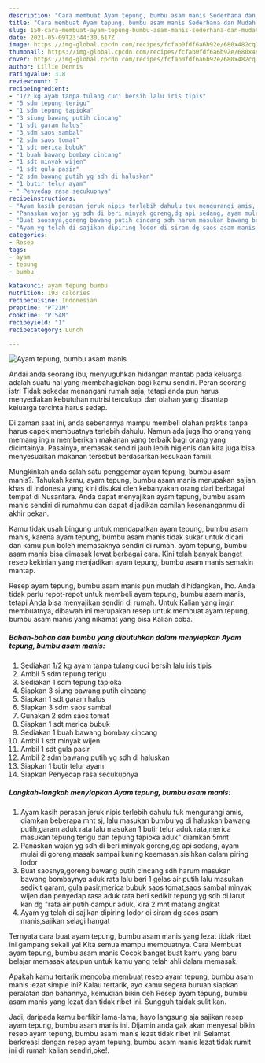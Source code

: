```yaml
---
description: "Cara membuat Ayam tepung, bumbu asam manis Sederhana dan Mudah Dibuat"
title: "Cara membuat Ayam tepung, bumbu asam manis Sederhana dan Mudah Dibuat"
slug: 150-cara-membuat-ayam-tepung-bumbu-asam-manis-sederhana-dan-mudah-dibuat
date: 2021-05-09T23:44:30.617Z
image: https://img-global.cpcdn.com/recipes/fcfab0fdf6a6b92e/680x482cq70/ayam-tepung-bumbu-asam-manis-foto-resep-utama.jpg
thumbnail: https://img-global.cpcdn.com/recipes/fcfab0fdf6a6b92e/680x482cq70/ayam-tepung-bumbu-asam-manis-foto-resep-utama.jpg
cover: https://img-global.cpcdn.com/recipes/fcfab0fdf6a6b92e/680x482cq70/ayam-tepung-bumbu-asam-manis-foto-resep-utama.jpg
author: Lillie Dennis
ratingvalue: 3.8
reviewcount: 7
recipeingredient:
- "1/2 kg ayam tanpa tulang cuci bersih lalu iris tipis"
- "5 sdm tepung terigu"
- "1 sdm tepung tapioka"
- "3 siung bawang putih cincang"
- "1 sdt garam halus"
- "3 sdm saos sambal"
- "2 sdm saos tomat"
- "1 sdt merica bubuk"
- "1 buah bawang bombay cincang"
- "1 sdt minyak wijen"
- "1 sdt gula pasir"
- "2 sdm bawang putih yg sdh di haluskan"
- "1 butir telur ayam"
- " Penyedap rasa secukupnya"
recipeinstructions:
- "Ayam kasih perasan jeruk nipis terlebih dahulu tuk mengurangi amis, diamkan beberapa mnt sj, lalu masukan bumbu yg di haluskan bawang putih,garam aduk rata lalu masukan 1 butir telur aduk rata,merica masukan tepung terigu dan tepung tapioka aduk&#34; diamkan 5mnt"
- "Panaskan wajan yg sdh di beri minyak goreng,dg api sedang, ayam mulai di goreng,masak sampai kuning keemasan,sisihkan dalam piring lodor"
- "Buat saosnya,goreng bawang putih cincang sdh harum masukan bawang bombaynya aduk rata lalu beri 1 gelas air putih lalu masukan sedikit garam, gula pasir,merica bubuk saos tomat,saos sambal minyak wijen dan penyedap rasa aduk rata beri sedikit tepung yg sdh di larut kan dg &#34;rata air putih campur aduk, kira 2 mnt matang angkat"
- "Ayam yg telah di sajikan dipiring lodor di siram dg saos asam manis,sajikan selagi hangat"
categories:
- Resep
tags:
- ayam
- tepung
- bumbu

katakunci: ayam tepung bumbu 
nutrition: 193 calories
recipecuisine: Indonesian
preptime: "PT21M"
cooktime: "PT54M"
recipeyield: "1"
recipecategory: Lunch

---
```



![Ayam tepung, bumbu asam manis](https://img-global.cpcdn.com/recipes/fcfab0fdf6a6b92e/680x482cq70/ayam-tepung-bumbu-asam-manis-foto-resep-utama.jpg)

Andai anda seorang ibu, menyuguhkan hidangan mantab pada keluarga adalah suatu hal yang membahagiakan bagi kamu sendiri. Peran seorang istri Tidak sekedar menangani rumah saja, tetapi anda pun harus menyediakan kebutuhan nutrisi tercukupi dan olahan yang disantap keluarga tercinta harus sedap.

Di zaman  saat ini, anda sebenarnya mampu membeli olahan praktis tanpa harus capek membuatnya terlebih dahulu. Namun ada juga lho orang yang memang ingin memberikan makanan yang terbaik bagi orang yang dicintainya. Pasalnya, memasak sendiri jauh lebih higienis dan kita juga bisa menyesuaikan makanan tersebut berdasarkan kesukaan famili. 



Mungkinkah anda salah satu penggemar ayam tepung, bumbu asam manis?. Tahukah kamu, ayam tepung, bumbu asam manis merupakan sajian khas di Indonesia yang kini disukai oleh kebanyakan orang dari berbagai tempat di Nusantara. Anda dapat menyajikan ayam tepung, bumbu asam manis sendiri di rumahmu dan dapat dijadikan camilan kesenanganmu di akhir pekan.

Kamu tidak usah bingung untuk mendapatkan ayam tepung, bumbu asam manis, karena ayam tepung, bumbu asam manis tidak sukar untuk dicari dan kamu pun boleh memasaknya sendiri di rumah. ayam tepung, bumbu asam manis bisa dimasak lewat berbagai cara. Kini telah banyak banget resep kekinian yang menjadikan ayam tepung, bumbu asam manis semakin mantap.

Resep ayam tepung, bumbu asam manis pun mudah dihidangkan, lho. Anda tidak perlu repot-repot untuk membeli ayam tepung, bumbu asam manis, tetapi Anda bisa menyajikan sendiri di rumah. Untuk Kalian yang ingin membuatnya, dibawah ini merupakan resep untuk membuat ayam tepung, bumbu asam manis yang nikamat yang bisa Kalian coba.

<!--inarticleads1-->

##### Bahan-bahan dan bumbu yang dibutuhkan dalam menyiapkan Ayam tepung, bumbu asam manis:

1. Sediakan 1/2 kg ayam tanpa tulang cuci bersih lalu iris tipis
1. Ambil 5 sdm tepung terigu
1. Sediakan 1 sdm tepung tapioka
1. Siapkan 3 siung bawang putih cincang
1. Siapkan 1 sdt garam halus
1. Siapkan 3 sdm saos sambal
1. Gunakan 2 sdm saos tomat
1. Siapkan 1 sdt merica bubuk
1. Sediakan 1 buah bawang bombay cincang
1. Ambil 1 sdt minyak wijen
1. Ambil 1 sdt gula pasir
1. Ambil 2 sdm bawang putih yg sdh di haluskan
1. Siapkan 1 butir telur ayam
1. Siapkan  Penyedap rasa secukupnya




<!--inarticleads2-->

##### Langkah-langkah menyiapkan Ayam tepung, bumbu asam manis:

1. Ayam kasih perasan jeruk nipis terlebih dahulu tuk mengurangi amis, diamkan beberapa mnt sj, lalu masukan bumbu yg di haluskan bawang putih,garam aduk rata lalu masukan 1 butir telur aduk rata,merica masukan tepung terigu dan tepung tapioka aduk&#34; diamkan 5mnt
1. Panaskan wajan yg sdh di beri minyak goreng,dg api sedang, ayam mulai di goreng,masak sampai kuning keemasan,sisihkan dalam piring lodor
1. Buat saosnya,goreng bawang putih cincang sdh harum masukan bawang bombaynya aduk rata lalu beri 1 gelas air putih lalu masukan sedikit garam, gula pasir,merica bubuk saos tomat,saos sambal minyak wijen dan penyedap rasa aduk rata beri sedikit tepung yg sdh di larut kan dg &#34;rata air putih campur aduk, kira 2 mnt matang angkat
1. Ayam yg telah di sajikan dipiring lodor di siram dg saos asam manis,sajikan selagi hangat




Ternyata cara buat ayam tepung, bumbu asam manis yang lezat tidak ribet ini gampang sekali ya! Kita semua mampu membuatnya. Cara Membuat ayam tepung, bumbu asam manis Cocok banget buat kamu yang baru belajar memasak ataupun untuk kamu yang telah ahli dalam memasak.

Apakah kamu tertarik mencoba membuat resep ayam tepung, bumbu asam manis lezat simple ini? Kalau tertarik, ayo kamu segera buruan siapkan peralatan dan bahannya, kemudian bikin deh Resep ayam tepung, bumbu asam manis yang lezat dan tidak ribet ini. Sungguh taidak sulit kan. 

Jadi, daripada kamu berfikir lama-lama, hayo langsung aja sajikan resep ayam tepung, bumbu asam manis ini. Dijamin anda gak akan menyesal bikin resep ayam tepung, bumbu asam manis lezat tidak ribet ini! Selamat berkreasi dengan resep ayam tepung, bumbu asam manis lezat tidak rumit ini di rumah kalian sendiri,oke!.

